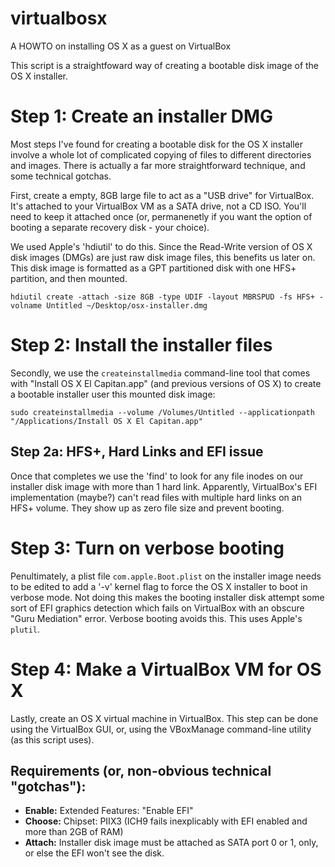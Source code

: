 # virtualbosx
A HOWTO on installing OS X as a guest on VirtualBox

This script is a straightfoward way of creating a bootable disk image of the OS X installer.

# Step 1: Create an installer DMG
Most steps I've found for creating a bootable disk for the OS X installer involve a whole lot of complicated copying of files to different directories and images. There is actually a far more straightforward technique, and some technical gotchas.

First, create a empty, 8GB large file to act as a "USB drive" for VirtualBox. It's attached to your VirtualBox VM as a SATA drive, not a CD ISO. You'll need to keep it attached once (or, permanenetly if you want the option of booting a separate recovery disk - your choice).

We used Apple's 'hdiutil' to do this. Since the Read-Write version of OS X disk images (DMGs) are just raw disk image files, this benefits us later on. This disk image is formatted as a GPT partitioned disk with one HFS+ partition, and then mounted.

`hdiutil create -attach -size 8GB -type UDIF -layout MBRSPUD -fs HFS+ -volname Untitled ~/Desktop/osx-installer.dmg`

# Step 2: Install the installer files
Secondly, we use the `createinstallmedia` command-line tool that comes with "Install OS X El Capitan.app" (and previous versions of OS X) to create a bootable installer user this mounted disk image:

`sudo createinstallmedia --volume /Volumes/Untitled --applicationpath "/Applications/Install OS X El Capitan.app"`

## Step 2a: HFS+, Hard Links and EFI issue
Once that completes we use the 'find' to look for any file inodes on our installer disk image with more than 1 hard link. Apparently, VirtualBox's EFI implementation (maybe?) can't read files with multiple hard links on an HFS+ volume. They show up as zero file size and prevent booting.

# Step 3: Turn on verbose booting
Penultimately, a plist file `com.apple.Boot.plist` on the installer image needs to be edited to add a '-v' kernel flag to force the OS X installer to boot in verbose mode. Not doing this makes the booting installer disk attempt some sort of EFI graphics detection which fails on VirtualBox with an obscure "Guru Mediation" error. Verbose booting avoids this. This uses Apple's `plutil`.

# Step 4: Make a VirtualBox VM for OS X
Lastly, create an OS X virtual machine in VirtualBox. This step can be done using the VirtualBox GUI, or, using the VBoxManage  command-line utility (as this script uses).

## Requirements (or, non-obvious technical "gotchas"):
 * **Enable:** Extended Features: "Enable EFI"
 * **Choose:** Chipset: PIIX3 (ICH9 fails inexplicably with EFI enabled and more than 2GB of RAM)
 * **Attach:** Installer disk image must be attached as SATA port 0 or 1, only, or else the EFI won't see the disk.
